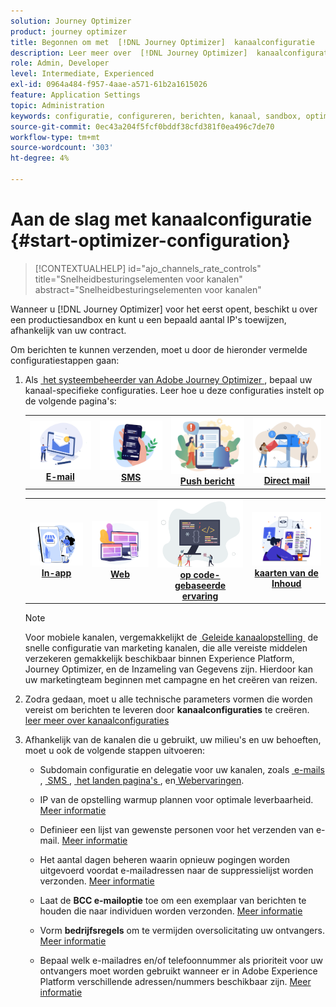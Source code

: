 ```yaml
---
solution: Journey Optimizer
product: journey optimizer
title: Begonnen om met  [!DNL Journey Optimizer]  kanaalconfiguratie
description: Leer meer over  [!DNL Journey Optimizer]  kanaalconfiguratie
role: Admin, Developer
level: Intermediate, Experienced
exl-id: 0964a484-f957-4aae-a571-61b2a1615026
feature: Application Settings
topic: Administration
keywords: configuratie, configureren, berichten, kanaal, sandbox, optimaliseren
source-git-commit: 0ec43a204f5fcf0bddf38cfd381f0ea496c7de70
workflow-type: tm+mt
source-wordcount: '303'
ht-degree: 4%

---
```



# Aan de slag met kanaalconfiguratie {#start-optimizer-configuration}

>[!CONTEXTUALHELP]
>id="ajo_channels_rate_controls"
>title="Snelheidbesturingselementen voor kanalen"
>abstract="Snelheidbesturingselementen voor kanalen"

Wanneer u [!DNL Journey Optimizer] voor het eerst opent, beschikt u over een productiesandbox en kunt u een bepaald aantal IP&#39;s toewijzen, afhankelijk van uw contract.

Om berichten te kunnen verzenden, moet u door de hieronder vermelde configuratiestappen gaan:

1. Als [&#x200B; het systeembeheerder van Adobe Journey Optimizer &#x200B;](../start/path/administrator.md), bepaal uw kanaal-specifieke configuraties. Leer hoe u deze configuraties instelt op de volgende pagina&#39;s:

   <table style="table-layout:fixed"><tr style="border: 0;">
    <td><a href="../email/get-started-email-config.md"><img alt="email" src="../channels/assets/do-not-localize/email.png"></a>
    <div align="center"><a href="../email/get-started-email-config.md"><strong> E-mail </strong></a></div></td>
    <td><a href="../sms/sms-configuration.md"><img alt="sms" src="../channels/assets/do-not-localize/sms.png"></a>
    <div align="center"><a href="../sms/sms-configuration.md"><strong> SMS </strong></a></div></td>
    <td><a href="../push/push-configuration.md"><img alt="duwen" src="../channels/assets/do-not-localize/push.png"></a>
    <div align="center"><a href="../push/push-configuration.md"><strong> Push bericht </strong></a></div></td>
    <td><a href="../direct-mail/direct-mail-configuration.md"><img alt="direct mail" src="../channels/assets/do-not-localize/direct-mail.jpg"></a>
    <div align="center"><a href="../direct-mail/direct-mail-configuration.md"><strong>Direct mail</strong></a></div></td>
    </tr></table>

   <table style="table-layout:fixed"><tr style="border: 0;">
    <td><a href="../in-app/inapp-configuration.md"><img alt="in-app" src="../channels/assets/do-not-localize/inapp.jpg"></a>
    <div align="center"><a href="../in-app/inapp-configuration.md"><strong> In-app </strong></a></div></td>
    <td><a href="../web/web-configuration.md"><img alt="web" src="../channels/assets/do-not-localize/web.jpg"></a>
    <div align="center"><a href="../web/web-configuration.md"><strong> Web </strong></a></div></td>
    <td><a href="../code-based/code-based-configuration.md"><img alt="code-gebaseerde ervaring" src="../channels/assets/do-not-localize/code.png"></a>
    <div align="center"><a href="../code-based/code-based-configuration.md"><strong> op code-gebaseerde ervaring </strong></a></div></td>
    <td><a href="../content-card/content-card-configuration-prereq.md"><img alt="inhoudskaarten" src="../channels/assets/do-not-localize/cards.png"></a>
    <div align="center"><a href="../content-card/content-card-configuration-prereq.md"><strong> kaarten van de Inhoud </strong></a></div></td>
    </tr></table>

   >[!NOTE]
   >
   >Voor mobiele kanalen, vergemakkelijkt de [&#x200B; Geleide kanaalopstelling &#x200B;](set-mobile-config.md) de snelle configuratie van marketing kanalen, die alle vereiste middelen verzekeren gemakkelijk beschikbaar binnen Experience Platform, Journey Optimizer, en de Inzameling van Gegevens zijn. Hierdoor kan uw marketingteam beginnen met campagne en het creëren van reizen.

1. Zodra gedaan, moet u alle technische parameters vormen die worden vereist om berichten te leveren door **kanaalconfiguraties** te creëren. [&#x200B; leer meer over kanaalconfiguraties &#x200B;](channel-surfaces.md)

1. Afhankelijk van de kanalen die u gebruikt, uw milieu&#39;s en uw behoeften, moet u ook de volgende stappen uitvoeren:

   * Subdomain configuratie en delegatie voor uw kanalen, zoals [&#x200B; e-mails &#x200B;](about-subdomain-delegation.md), [&#x200B; SMS &#x200B;](../sms/sms-subdomains.md), [&#x200B; het landen pagina&#39;s &#x200B;](../landing-pages/lp-subdomains.md), en [&#x200B; Webervaringen &#x200B;](../web/web-delegated-subdomains.md).

   * IP van de opstelling warmup plannen voor optimale leverbaarheid. [Meer informatie](ip-warmup-gs.md)

   * Definieer een lijst van gewenste personen voor het verzenden van e-mail. [Meer informatie](allow-list.md)

   * Het aantal dagen beheren waarin opnieuw pogingen worden uitgevoerd voordat e-mailadressen naar de suppressielijst worden verzonden. [Meer informatie](manage-suppression-list.md)

   * Laat de **BCC e-mailoptie** toe om een exemplaar van berichten te houden die naar individuen worden verzonden. [Meer informatie](archiving-support.md#enable-bcc)

   * Vorm **bedrijfsregels** om te vermijden oversolicitating uw ontvangers. [Meer informatie](../conflict-prioritization/rule-sets.md)

   * Bepaal welk e-mailadres en/of telefoonnummer als prioriteit voor uw ontvangers moet worden gebruikt wanneer er in Adobe Experience Platform verschillende adressen/nummers beschikbaar zijn. [Meer informatie](primary-email-addresses.md)
